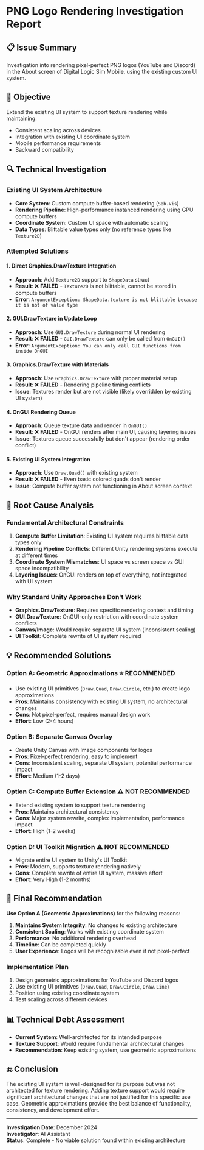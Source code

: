 # PNG Logo Rendering Investigation Report

## 📋 **Issue Summary**
Investigation into rendering pixel-perfect PNG logos (YouTube and Discord) in the About screen of Digital Logic Sim Mobile, using the existing custom UI system.

## 🎯 **Objective**
Extend the existing UI system to support texture rendering while maintaining:
- Consistent scaling across devices
- Integration with existing UI coordinate system
- Mobile performance requirements
- Backward compatibility

## 🔍 **Technical Investigation**

### **Existing UI System Architecture**
- **Core System**: Custom compute buffer-based rendering (`Seb.Vis`)
- **Rendering Pipeline**: High-performance instanced rendering using GPU compute buffers
- **Coordinate System**: Custom UI space with automatic scaling
- **Data Types**: Blittable value types only (no reference types like `Texture2D`)

### **Attempted Solutions**

#### 1. **Direct Graphics.DrawTexture Integration**
- **Approach**: Add `Texture2D` support to `ShapeData` struct
- **Result**: ❌ **FAILED** - `Texture2D` is not blittable, cannot be stored in compute buffers
- **Error**: `ArgumentException: ShapeData.texture is not blittable because it is not of value type`

#### 2. **GUI.DrawTexture in Update Loop**
- **Approach**: Use `GUI.DrawTexture` during normal UI rendering
- **Result**: ❌ **FAILED** - `GUI.DrawTexture` can only be called from `OnGUI()`
- **Error**: `ArgumentException: You can only call GUI functions from inside OnGUI`

#### 3. **Graphics.DrawTexture with Materials**
- **Approach**: Use `Graphics.DrawTexture` with proper material setup
- **Result**: ❌ **FAILED** - Rendering pipeline timing conflicts
- **Issue**: Textures render but are not visible (likely overridden by existing UI system)

#### 4. **OnGUI Rendering Queue**
- **Approach**: Queue texture data and render in `OnGUI()`
- **Result**: ❌ **FAILED** - OnGUI renders after main UI, causing layering issues
- **Issue**: Textures queue successfully but don't appear (rendering order conflict)

#### 5. **Existing UI System Integration**
- **Approach**: Use `Draw.Quad()` with existing system
- **Result**: ❌ **FAILED** - Even basic colored quads don't render
- **Issue**: Compute buffer system not functioning in About screen context

## 🚫 **Root Cause Analysis**

### **Fundamental Architectural Constraints**
1. **Compute Buffer Limitation**: Existing UI system requires blittable data types only
2. **Rendering Pipeline Conflicts**: Different Unity rendering systems execute at different times
3. **Coordinate System Mismatches**: UI space vs screen space vs GUI space incompatibility
4. **Layering Issues**: OnGUI renders on top of everything, not integrated with UI system

### **Why Standard Unity Approaches Don't Work**
- **Graphics.DrawTexture**: Requires specific rendering context and timing
- **GUI.DrawTexture**: OnGUI-only restriction with coordinate system conflicts
- **Canvas/Image**: Would require separate UI system (inconsistent scaling)
- **UI Toolkit**: Complete rewrite of UI system required

## 💡 **Recommended Solutions**

### **Option A: Geometric Approximations** ⭐ **RECOMMENDED**
- Use existing UI primitives (`Draw.Quad`, `Draw.Circle`, etc.) to create logo approximations
- **Pros**: Maintains consistency with existing UI system, no architectural changes
- **Cons**: Not pixel-perfect, requires manual design work
- **Effort**: Low (2-4 hours)

### **Option B: Separate Canvas Overlay**
- Create Unity Canvas with Image components for logos
- **Pros**: Pixel-perfect rendering, easy to implement
- **Cons**: Inconsistent scaling, separate UI system, potential performance impact
- **Effort**: Medium (1-2 days)

### **Option C: Compute Buffer Extension** ⚠️ **NOT RECOMMENDED**
- Extend existing system to support texture rendering
- **Pros**: Maintains architectural consistency
- **Cons**: Major system rewrite, complex implementation, performance impact
- **Effort**: High (1-2 weeks)

### **Option D: UI Toolkit Migration** ⚠️ **NOT RECOMMENDED**
- Migrate entire UI system to Unity's UI Toolkit
- **Pros**: Modern, supports texture rendering natively
- **Cons**: Complete rewrite of entire UI system, massive effort
- **Effort**: Very High (1-2 months)

## 🎯 **Final Recommendation**

**Use Option A (Geometric Approximations)** for the following reasons:

1. **Maintains System Integrity**: No changes to existing architecture
2. **Consistent Scaling**: Works with existing coordinate system
3. **Performance**: No additional rendering overhead
4. **Timeline**: Can be completed quickly
5. **User Experience**: Logos will be recognizable even if not pixel-perfect

### **Implementation Plan**
1. Design geometric approximations for YouTube and Discord logos
2. Use existing UI primitives (`Draw.Quad`, `Draw.Circle`, `Draw.Line`)
3. Position using existing coordinate system
4. Test scaling across different devices

## 📊 **Technical Debt Assessment**
- **Current System**: Well-architected for its intended purpose
- **Texture Support**: Would require fundamental architectural changes
- **Recommendation**: Keep existing system, use geometric approximations

## 🔚 **Conclusion**
The existing UI system is well-designed for its purpose but was not architected for texture rendering. Adding texture support would require significant architectural changes that are not justified for this specific use case. Geometric approximations provide the best balance of functionality, consistency, and development effort.

---

**Investigation Date**: December 2024  
**Investigator**: AI Assistant  
**Status**: Complete - No viable solution found within existing architecture






